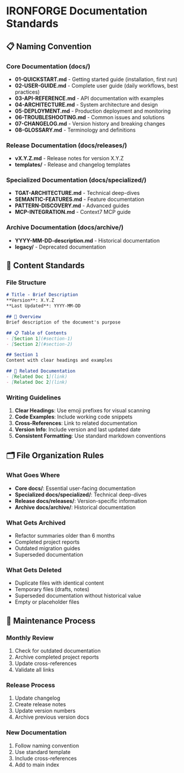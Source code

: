 # IRONFORGE Documentation Standards

## 📋 Naming Convention

### Core Documentation (docs/)
- **01-QUICKSTART.md** - Getting started guide (installation, first run)
- **02-USER-GUIDE.md** - Complete user guide (daily workflows, best practices)
- **03-API-REFERENCE.md** - API documentation with examples
- **04-ARCHITECTURE.md** - System architecture and design
- **05-DEPLOYMENT.md** - Production deployment and monitoring
- **06-TROUBLESHOOTING.md** - Common issues and solutions
- **07-CHANGELOG.md** - Version history and breaking changes
- **08-GLOSSARY.md** - Terminology and definitions

### Release Documentation (docs/releases/)
- **vX.Y.Z.md** - Release notes for version X.Y.Z
- **templates/** - Release and changelog templates

### Specialized Documentation (docs/specialized/)
- **TGAT-ARCHITECTURE.md** - Technical deep-dives
- **SEMANTIC-FEATURES.md** - Feature documentation
- **PATTERN-DISCOVERY.md** - Advanced guides
- **MCP-INTEGRATION.md** - Context7 MCP guide

### Archive Documentation (docs/archive/)
- **YYYY-MM-DD-description.md** - Historical documentation
- **legacy/** - Deprecated documentation

## 📝 Content Standards

### File Structure
```markdown
# Title - Brief Description
**Version**: X.Y.Z
**Last Updated**: YYYY-MM-DD

## 🎯 Overview
Brief description of the document's purpose

## 📋 Table of Contents
- [Section 1](#section-1)
- [Section 2](#section-2)

## Section 1
Content with clear headings and examples

## 🔗 Related Documentation
- [Related Doc 1](link)
- [Related Doc 2](link)
```

### Writing Guidelines
1. **Clear Headings**: Use emoji prefixes for visual scanning
2. **Code Examples**: Include working code snippets
3. **Cross-References**: Link to related documentation
4. **Version Info**: Include version and last updated date
5. **Consistent Formatting**: Use standard markdown conventions

## 🗂️ File Organization Rules

### What Goes Where
- **Core docs/**: Essential user-facing documentation
- **Specialized docs/specialized/**: Technical deep-dives
- **Release docs/releases/**: Version-specific information
- **Archive docs/archive/**: Historical documentation

### What Gets Archived
- Refactor summaries older than 6 months
- Completed project reports
- Outdated migration guides
- Superseded documentation

### What Gets Deleted
- Duplicate files with identical content
- Temporary files (drafts, notes)
- Superseded documentation without historical value
- Empty or placeholder files

## 🔄 Maintenance Process

### Monthly Review
1. Check for outdated documentation
2. Archive completed project reports
3. Update cross-references
4. Validate all links

### Release Process
1. Update changelog
2. Create release notes
3. Update version numbers
4. Archive previous version docs

### New Documentation
1. Follow naming convention
2. Use standard template
3. Include cross-references
4. Add to main index